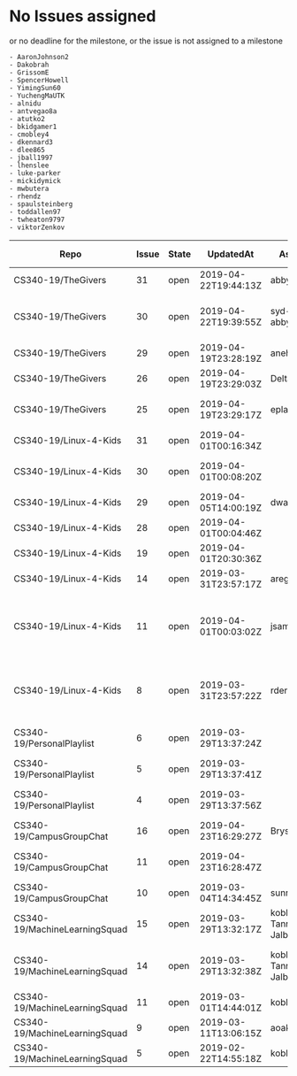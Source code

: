 # No Issues assigned
or no deadline for the milestone, or the issue is not assigned to a milestone

    - AaronJohnson2
    - Dakobrah
    - GrissomE
    - SpencerHowell
    - YimingSun60
    - YuchengMaUTK
    - alnidu
    - antvegao8a
    - atutko2
    - bkidgamer1
    - cmobley4
    - dkennard3
    - dlee865
    - jball1997
    - lhenslee
    - luke-parker
    - mickidymick
    - mwbutera
    - rhendz
    - spaulsteinberg
    - toddallen97
    - twheaton9797
    - viktorZenkov

|Repo|Issue|State|UpdatedAt|Assignee|Milestone Due|Labels|Title|
|-|-|-|-|-|-|-|-|
|CS340-19/TheGivers|31|open|2019-04-22T19:44:13Z|abbypro|2019-04-26T07:00:00Z||Finish Gift List Page
|CS340-19/TheGivers|30|open|2019-04-22T19:39:55Z|syd-shelby abbypro|2019-04-26T07:00:00Z||Make Powerpoint for Final Presentation
|CS340-19/TheGivers|29|open|2019-04-19T23:28:19Z|anehls93|2019-04-26T07:00:00Z|,enhancement|Improve Scraper
|CS340-19/TheGivers|26|open|2019-04-19T23:29:03Z|Deltaus|2019-04-26T07:00:00Z||Complete on ML algorithms
|CS340-19/TheGivers|25|open|2019-04-19T23:29:17Z|eplank18|2019-04-26T07:00:00Z||Alter UI, add quiz, get basic profiles
|CS340-19/Linux-4-Kids|31|open|2019-04-01T00:16:34Z||None||Create a Profile Page
|CS340-19/Linux-4-Kids|30|open|2019-04-01T00:08:20Z||2019-04-12T07:00:00Z||Working profile button on navbar
|CS340-19/Linux-4-Kids|29|open|2019-04-05T14:00:19Z|dwasilko|2019-04-12T07:00:00Z||CSS styling on several pages
|CS340-19/Linux-4-Kids|28|open|2019-04-01T00:04:46Z||2019-04-12T07:00:00Z||JS parser for lessons plans
|CS340-19/Linux-4-Kids|19|open|2019-04-01T20:30:36Z||2019-04-12T07:00:00Z||Sign in component
|CS340-19/Linux-4-Kids|14|open|2019-03-31T23:57:17Z|areg28|2019-04-12T07:00:00Z||Get Pictures for Lessons
|CS340-19/Linux-4-Kids|11|open|2019-04-01T00:03:02Z|jsamar1|2019-04-12T07:00:00Z||Set up our website on some hosting platform to access it from the web. 
|CS340-19/Linux-4-Kids|8|open|2019-03-31T23:57:22Z|rderby711|2019-04-12T07:00:00Z||Set up user capabilities of databases through MongoDB
|CS340-19/PersonalPlaylist|6|open|2019-03-29T13:37:24Z||2019-04-04T07:00:00Z||Connect Slider with Python Algorithm
|CS340-19/PersonalPlaylist|5|open|2019-03-29T13:37:41Z||2019-04-04T07:00:00Z||Implement Spotify Login
|CS340-19/PersonalPlaylist|4|open|2019-03-29T13:37:56Z||2019-04-04T07:00:00Z||Implement Spotify Album Covers
|CS340-19/CampusGroupChat|16|open|2019-04-23T16:29:27Z|BrysonHowell|2019-04-05T07:00:00Z||UI Tweaks
|CS340-19/CampusGroupChat|11|open|2019-04-23T16:28:47Z||2019-03-15T07:00:00Z||Implement Groupchat Creation
|CS340-19/CampusGroupChat|10|open|2019-03-04T14:34:45Z|sunny2121|2019-03-15T07:00:00Z||Configure Firebase for iOS
|CS340-19/MachineLearningSquad|15|open|2019-03-29T13:32:17Z|kobloo TannerFry Jalburn|2019-04-19T07:00:00Z||Make it do good. (Error Checking)
|CS340-19/MachineLearningSquad|14|open|2019-03-29T13:32:38Z|kobloo TannerFry Jalburn|2019-04-19T07:00:00Z||Make it look clean. (Improve JavaScript implementation)
|CS340-19/MachineLearningSquad|11|open|2019-03-01T14:44:01Z|kobloo|2019-03-22T07:00:00Z||Incorporate Text Classifier
|CS340-19/MachineLearningSquad|9|open|2019-03-11T13:06:15Z|aoaks2|2019-03-22T07:00:00Z||Incorporate JS Addon
|CS340-19/MachineLearningSquad|5|open|2019-02-22T14:55:18Z|kobloo|2019-03-01T08:00:00Z||Create Text Classifier
